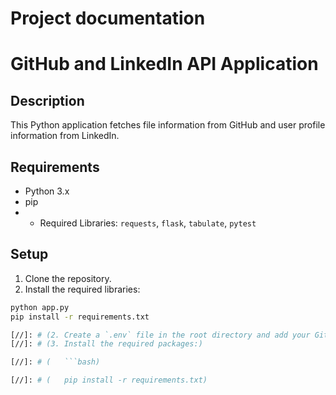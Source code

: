 # Project documentation
# GitHub and LinkedIn API Application

## Description
This Python application fetches file information from GitHub and user profile information from LinkedIn.

## Requirements
- Python 3.x
- pip
- - Required Libraries: `requests`, `flask`, `tabulate`, `pytest`

## Setup
1. Clone the repository.
2.  Install the required libraries:
   ```bash
   python app.py
   pip install -r requirements.txt

[//]: # (2. Create a `.env` file in the root directory and add your GitHub and LinkedIn API tokens.)
[//]: # (3. Install the required packages:)

[//]: # (   ```bash)

[//]: # (   pip install -r requirements.txt)
